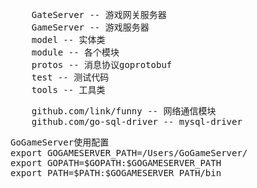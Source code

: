 <pre>
	GateServer -- 游戏网关服务器
	GameServer -- 游戏服务器
	model -- 实体类
	module -- 各个模块
	protos -- 消息协议goprotobuf
	test -- 测试代码
	tools -- 工具类
</pre>

<pre>
	github.com/link/funny -- 网络通信模块
	github.com/go-sql-driver -- mysql-driver
</pre>

<pre>
GoGameServer使用配置
export GOGAMESERVER_PATH=/Users/GoGameServer/
export GOPATH=$GOPATH:$GOGAMESERVER_PATH
export PATH=$PATH:$GOGAMESERVER_PATH/bin
</pre>
